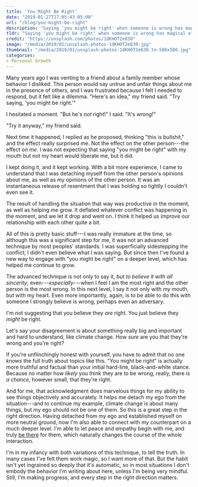```yaml
---
title: 'You Might Be Right'
date: "2019-01-27T17:05:43-05:00"
url: "/blog/you-might-be-right"
description: "Saying 'you might be right' when someone is wrong has magical effects---upon me."
tldr: "Saying 'you might be right' when someone is wrong has magical effects---upon me. I've found that it helps me release resentment, improve relationships, be more truthful and objective, and truly be there for the other person."
credit: "https://unsplash.com/photos/1dKHOT2e630"
image: "/media/2019/01/unsplash-photos-1dKHOT2e630.jpg"
thumbnail: "/media/2019/01/unsplash-photos-1dKHOT2e630.tn-500x500.jpg"
categories:
- Personal Growth
---
```

Many years ago I was venting to a friend about a family member whose behavior I disliked.
This person would say untrue and unfair things about me in the presence of others, and I was frustrated because I felt I needed to respond, but it felt like a dilemma.
"Here's an idea," my friend said.
"Try saying, 'you might be right.'"
<!--more-->

I hesitated a moment.
"But he's *not* right!" I said.
"It's *wrong*!"

"Try it anyway," my friend said.

Next time it happened, I replied as he proposed, thinking "this is bullshit," and the effect really surprised me.
Not the effect on the other person---the effect on *me*.
I was not expecting that saying "you might be right" with my mouth but not my heart would liberate me, but it did.

I kept doing it, and it kept working.
With a bit more experience, I came to understand that I was detaching myself from the other person's opinions about me, as well as my opinions of the other person.
It was an instantaneous release of resentment that I was holding so tightly I couldn't even see it.

The result of handling the situation that way was productive in the moment, as well as helping me grow.
It deflated whatever conflict was happening in the moment, and we let it drop and went on.
I think it helped us improve our relationship with each other quite a bit.

All of this is pretty basic stuff---I was really immature at the time, so although this was a significant step for me, it was not an advanced technique by most peoples' standards.
I was superficially sidestepping the conflict; I didn't even believe what I was saying.
But since then I've found a new way to engage with "you might be right" on a deeper level, which has helped me continue to grow.

The advanced technique is not only to say it, *but to believe it with all sincerity*, even---*especially*---when I feel I am the most right and the other person is the most wrong.
In this next level, I say it not only with my mouth, but with my heart.
Even more importantly, again, is to be able to do this with someone I strongly believe is wrong, perhaps even an adversary.

I'm not suggesting that you believe they *are* right.
You just believe they *might* be right.

Let's say your disagreement is about something really big and important and hard to understand, like climate change.
How *sure* are you that they're wrong and you're right?

If you're unflinchingly honest with yourself, you have to admit that no one *knows* the full truth about topics like this.
"You might be right" is actually more truthful and factual than your initial hard-line, black-and-white stance.
Because no matter how *likely* you think they are to be wrong, really, there *is a chance*, however small, that they're right.

And for me, that acknowledgment does marvelous things for my ability to see things objectively and accurately.
It helps me detach my ego from the situation---and to continue my example, climate change is about many things, but my ego should not be one of them.
So this is a great step in the right direction.
Having detached from my ego and established myself on more neutral ground, now I'm also able to connect with my counterpart on a much deeper level.
I'm able to let peace and empathy begin with me, and truly [be there](/blog/three-steps-to-psychological-safety/) for them, which naturally changes the course of the whole interaction.

I'm in my infancy with both variations of this technique, to tell the truth.
In many cases I've felt them work magic, so I want more of that.
But the habit isn't yet ingrained so deeply that it's automatic, so in most situations I don't embody the behavior I'm writing about here, unless I'm being very mindful.
Still, I'm making progress, and every step in the right direction matters.